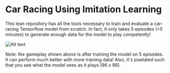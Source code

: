 # Car Racing Using Imitation Learning

This lean repository has all the tools necessary to train and evaluate a car-racing Tensorflow model from scratch. In fact, it only takes 5 episodes (<5 minutes) to generate enough data for the model to play competently!

![Alt text](vid.gif)

Note: the gameplay shown above is after training the model on 5 episodes. It can perform much better with more training data! Also, it's pixelated such that you see what the model sees as it plays (96 x 96).
